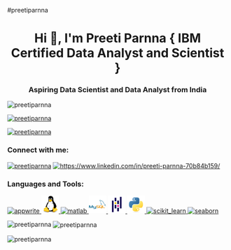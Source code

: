 #preetiparnna
<h1 align="center">Hi 👋, I'm Preeti Parnna { IBM Certified Data Analyst and Scientist }</h1>
<h3 align="center">Aspiring Data Scientist and Data Analyst from India</h3>

<p align="left"> <img src="https://komarev.com/ghpvc/?username=preetiparnna&label=Profile%20views&color=0e75b6&style=flat" alt="preetiparnna" /> </p>

<p align="left"> <a href="https://github.com/ryo-ma/github-profile-trophy"><img src="https://github-profile-trophy.vercel.app/?username=preetiparnna" alt="preetiparnna" /></a> </p>

<p align="left"> <a href="https://twitter.com/preetiparnna" target="blank"><img src="https://img.shields.io/twitter/follow/preetiparnna?logo=twitter&style=for-the-badge" alt="preetiparnna" /></a> </p>

<h3 align="left">Connect with me:</h3>
<p align="left">
<a href="https://twitter.com/preetiparnna" target="blank"><img align="center" src="https://raw.githubusercontent.com/rahuldkjain/github-profile-readme-generator/master/src/images/icons/Social/twitter.svg" alt="preetiparnna" height="30" width="40" /></a>
<a href="https://linkedin.com/in/https://www.linkedin.com/in/preeti-parnna-70b84b159/" target="blank"><img align="center" src="https://raw.githubusercontent.com/rahuldkjain/github-profile-readme-generator/master/src/images/icons/Social/linked-in-alt.svg" alt="https://www.linkedin.com/in/preeti-parnna-70b84b159/" height="30" width="40" /></a>
</p>

<h3 align="left">Languages and Tools:</h3>
<p align="left"> <a href="https://appwrite.io" target="_blank" rel="noreferrer"> <img src="https://www.vectorlogo.zone/logos/appwriteio/appwriteio-icon.svg" alt="appwrite" width="40" height="40"/> </a> <a href="https://www.linux.org/" target="_blank" rel="noreferrer"> <img src="https://raw.githubusercontent.com/devicons/devicon/master/icons/linux/linux-original.svg" alt="linux" width="40" height="40"/> </a> <a href="https://www.mathworks.com/" target="_blank" rel="noreferrer"> <img src="https://upload.wikimedia.org/wikipedia/commons/2/21/Matlab_Logo.png" alt="matlab" width="40" height="40"/> </a> <a href="https://www.mysql.com/" target="_blank" rel="noreferrer"> <img src="https://raw.githubusercontent.com/devicons/devicon/master/icons/mysql/mysql-original-wordmark.svg" alt="mysql" width="40" height="40"/> </a> <a href="https://pandas.pydata.org/" target="_blank" rel="noreferrer"> <img src="https://raw.githubusercontent.com/devicons/devicon/2ae2a900d2f041da66e950e4d48052658d850630/icons/pandas/pandas-original.svg" alt="pandas" width="40" height="40"/> </a> <a href="https://www.python.org" target="_blank" rel="noreferrer"> <img src="https://raw.githubusercontent.com/devicons/devicon/master/icons/python/python-original.svg" alt="python" width="40" height="40"/> </a> <a href="https://scikit-learn.org/" target="_blank" rel="noreferrer"> <img src="https://upload.wikimedia.org/wikipedia/commons/0/05/Scikit_learn_logo_small.svg" alt="scikit_learn" width="40" height="40"/> </a> <a href="https://seaborn.pydata.org/" target="_blank" rel="noreferrer"> <img src="https://seaborn.pydata.org/_images/logo-mark-lightbg.svg" alt="seaborn" width="40" height="40"/> </a> </p>

<p><img align="left" src="https://github-readme-stats.vercel.app/api/top-langs?username=preetiparnna&show_icons=true&locale=en&layout=compact" alt="preetiparnna" /></p>

<p>&nbsp;<img align="center" src="https://github-readme-stats.vercel.app/api?username=preetiparnna&show_icons=true&locale=en" alt="preetiparnna" /></p>

<p><img align="center" src="https://github-readme-streak-stats.herokuapp.com/?user=preetiparnna&" alt="preetiparnna" /></p>

